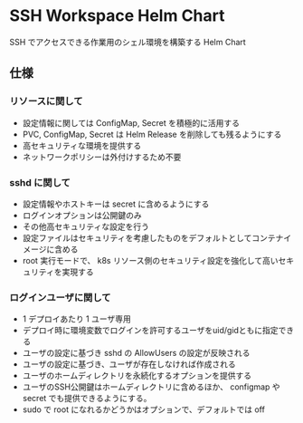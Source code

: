 # SSH Workspace Helm Chart

SSH でアクセスできる作業用のシェル環境を構築する Helm Chart

## 仕様

### リソースに関して

- 設定情報に関しては ConfigMap, Secret を積極的に活用する
- PVC, ConfigMap, Secret は Helm Release を削除しても残るようにする
- 高セキュリティな環境を提供する
- ネットワークポリシーは外付けするため不要

### sshd に関して

- 設定情報やホストキーは secret に含めるようにする
- ログインオプションは公開鍵のみ
- その他高セキュリティな設定を行う
- 設定ファイルはセキュリティを考慮したものをデフォルトとしてコンテナイメージに含める
- root 実行モードで、 k8s リソース側のセキュリティ設定を強化して高いセキュリティを実現する

### ログインユーザに関して

- 1 デプロイあたり 1 ユーザ専用
- デプロイ時に環境変数でログインを許可するユーザをuid/gidともに指定できる
- ユーザの設定に基づき sshd の AllowUsers の設定が反映される
- ユーザの設定に基づき、ユーザが存在しなければ作成される
- ユーザのホームディレクトリを永続化するオプションを提供する
- ユーザのSSH公開鍵はホームディレクトリに含めるほか、 configmap や secret でも提供できるようにする。
- sudo で root になれるかどうかはオプションで、デフォルトでは off
